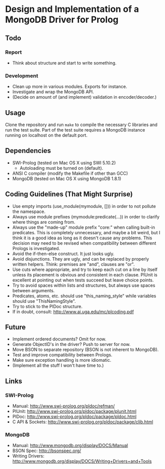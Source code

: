 # Design and Implementation of a MongoDB Driver for Prolog

## Todo

### Report

 * Think about structure and start to write something.

### Development

 * Clean up more in various modules. Exports for instance.
 * Investigate and wrap the MongoDB API.
 * (Decide on amount of (and implement) validation in encoder/decoder.)

## Usage

Clone the repository and run `make` to compile the necessary C libraries
and run the test suite. Part of the test suite requires a MongoDB instance
running on localhost on the default port.

## Dependencies

 * SWI-Prolog (tested on Mac OS X using SWI 5.10.2)
    * Autoloading must be turned on (default).
 * ANSI C compiler (modify the Makefile if other than GCC)
 * MongoDB (tested on Mac OS X using MongoDB 1.8.1)

## Coding Guidelines (That Might Surprise)

 * Use empty imports (use_module(mymodule, [])) in order to not
   pollute the namespace.
 * Always use module prefixes (mymodule:predicate(...)) in order to
   clarify where things are coming from.
 * Always use the "made-up" module prefix "core:" when calling
   built-in predicates. This is completely unnecessary, and maybe
   a bit weird, but I think it is a good idea as long as it doesn't
   cause any problems. This decision may need to be revised when
   compatibility between different Prologs is investigated.
 * Avoid the if-then-else construct. It just looks ugly.
 * Avoid disjunctions. They are ugly, and can be replaced by properly
   written helpers. Think: premises are "and", clauses are "or".
 * Use cuts where appropriate, and try to keep each cut on a line by
   itself unless its placement is obvious and consistent in each clause.
   PlUnit is excellent at pointing out when tests succeed but leave
   choice points.
 * Try to avoid spaces within lists and structures, but always use
   spaces between arguments.
 * Predicates, atoms, etc. should use "this_naming_style" while variables
   should use "ThisNamingStyle".
 * Try to stick to the PlDoc structure.
 * If in doubt, consult: <http://www.ai.uga.edu/mc/plcoding.pdf>

## Future

 * Implement ordered documents? Omit for now.
 * Generate ObjectID's in the driver? Push to server for now.
 * Move BSON to separate repository (BSON is not inherent to MongoDB).
 * Test and improve compatibility between Prologs.
 * Make sure exception handling is more idiomatic.
 * (Implement all the stuff I won't have time to.)

## Links

### SWI-Prolog

 * Manual: <http://www.swi-prolog.org/pldoc/refman/>
 * PlUnit: <http://www.swi-prolog.org/pldoc/package/plunit.html>
 * PlDoc: <http://www.swi-prolog.org/pldoc/package/pldoc.html>
 * C API & Sockets: <http://www.swi-prolog.org/pldoc/package/clib.html>

### MongoDB

 * Manual: <http://www.mongodb.org/display/DOCS/Manual>
 * BSON Spec: <http://bsonspec.org/>
 * Writing Drivers: <http://www.mongodb.org/display/DOCS/Writing+Drivers+and+Tools>
